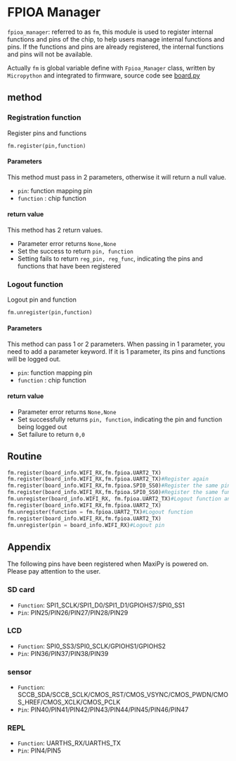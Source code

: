 FPIOA Manager
===============

`fpioa_manager`: referred to as `fm`, this module is used to register internal functions and pins of the chip, to help users manage internal functions and pins. If the functions and pins are already registered, the internal functions and pins will not be available.

Actually `fm` is global variable define with `Fpioa_Manager` class, written by `Micropython` and integrated to firmware, source code see [board.py](https://github.com/sipeed/MaixPy/blob/master/ports/k210-freertos/mpy_support/builtin-py/board.py)


## method

### Registration function

Register pins and functions

```
fm.register(pin,function)
```
#### Parameters

This method must pass in 2 parameters, otherwise it will return a null value.

* `pin`: function mapping pin
* `function` : chip function

#### return value

This method has 2 return values.
* Parameter error returns `None,None`
* Set the success to return `pin, function`
* Setting fails to return `reg_pin, reg_func`, indicating the pins and functions that have been registered

### Logout function

Logout pin and function

```
fm.unregister(pin,function)
```
#### Parameters

This method can pass 1 or 2 parameters. When passing in 1 parameter, you need to add a parameter keyword. If it is 1 parameter, its pins and functions will be logged out.

* `pin`: function mapping pin
* `function` : chip function

#### return value

* Parameter error returns `None,None`
* Set successfully returns `pin, function`, indicating the pin and function being logged out
* Set failure to return `0,0`

## Routine

```python
fm.register(board_info.WIFI_RX,fm.fpioa.UART2_TX)
fm.register(board_info.WIFI_RX,fm.fpioa.UART2_TX)#Register again
fm.register(board_info.WIFI_RX,fm.fpioa.SPI0_SS0)#Register the same pin
fm.register(board_info.WIFI_RX,fm.fpioa.SPI0_SS0)#Register the same function
fm.unregister(board_info.WIFI_RX, fm.fpioa.UART2_TX)#Logout function and pin
fm.register(board_info.WIFI_RX,fm.fpioa.UART2_TX)
fm.unregister(function = fm.fpioa.UART2_TX)#Logout function
fm.register(board_info.WIFI_RX,fm.fpioa.UART2_TX)
fm.unregister(pin = board_info.WIFI_RX)#Logout pin
```

## Appendix

The following pins have been registered when MaxiPy is powered on. Please pay attention to the user.

### SD card
* `Function`: SPI1_SCLK/SPI1_D0/SPI1_D1/GPIOHS7/SPI0_SS1
* `Pin`: PIN25/PIN26/PIN27/PIN28/PIN29

### LCD
* `Function`: SPI0_SS3/SPI0_SCLK/GPIOHS1/GPIOHS2
* `Pin`: PIN36/PIN37/PIN38/PIN39

### sensor
* `Function`: SCCB_SDA/SCCB_SCLK/CMOS_RST/CMOS_VSYNC/CMOS_PWDN/CMOS_HREF/CMOS_XCLK/CMOS_PCLK
* `Pin`: PIN40/PIN41/PIN42/PIN43/PIN44/PIN45/PIN46/PIN47

### REPL
* `Function`: UARTHS_RX/UARTHS_TX
* `Pin`: PIN4/PIN5

